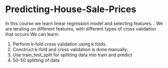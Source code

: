 # Predicting-House-Sale-Prices
In this course we learn linear regression model and selecting features. . We are terating on different features, with different types of cross validation that occurs
We can learn: 
1. Perform k-fold cross validation using k folds.
2. Conctruct k-fold and cross validation is done manually. 
3. Use train_test_split for splitting data into train and predict 
3. 50-50 splitting of data 

